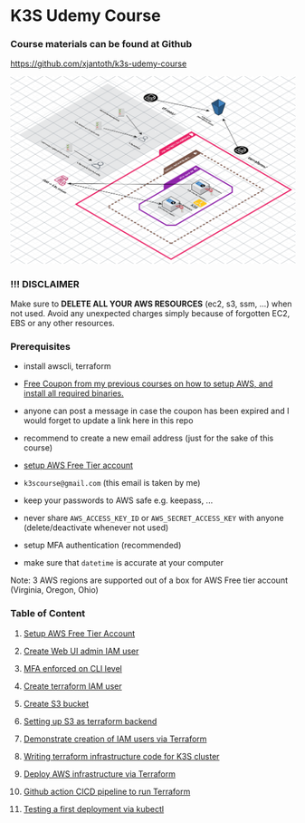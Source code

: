 # K3S Udemy Course

### Course materials can be found at Github
https://github.com/xjantoth/k3s-udemy-course


![restrictive-terraform-user](img/infra-1-3d.png)

### !!! DISCLAIMER

Make sure to **DELETE ALL YOUR AWS RESOURCES** (ec2, s3, ssm, ...) when not used.
Avoid any unexpected charges simply because of forgotten EC2, EBS or any other resources.

### Prerequisites

- install awscli, terraform
- [Free Coupon from my previous courses on how to setup AWS, and install all required binaries.](https://www.udemy.com/course/learn-devops-helm-helmfile-kubernetes-deployment/?couponCode=588B6996050070A30C8F)
- anyone can post a message in case the coupon has been expired and I would forget to update a link here in this repo

- recommend to create a new email address (just for the sake of this course)
- [setup AWS Free Tier account](https://portal.aws.amazon.com/billing/signup?type=enterprise#/start/email)
- `k3scourse@gmail.com` (this email is taken by me)
- keep your passwords to AWS safe e.g. keepass, ...
- never share `AWS_ACCESS_KEY_ID` or `AWS_SECRET_ACCESS_KEY` with anyone (delete/deactivate whenever not used)
- setup MFA authentication (recommended)
- make sure that `datetime` is accurate at your computer

Note: 3 AWS regions are supported out of a box for AWS Free tier account (Virginia, Oregon, Ohio)


### Table of Content

1. [Setup AWS Free Tier Account](content-md/Setup-AWS-Free-Tier-Account.md)
1. [Create Web UI admin IAM user](content-md/Create-Web-UI-admin-IAM-user.md)
1. [MFA enforced on CLI level](content-md/MFA-enforced-on-CLI-level.md)
1. [Create terraform IAM user](content-md/Create-terraform-IAM-user.md)
1. [Create S3 bucket](content-md/Create-S3-bucket.md)
1. [Setting up S3 as terraform backend](content-md/Setting-up-S3-as-terraform-backend.md)
1. [Demonstrate creation of IAM users via Terraform](content-md/Demonstrate-creation-of-IAM-users-via-Terraform.md)
1. [Writing terraform infrastructure code for K3S cluster](content-md/Writing-terraform-infrastructure-code-for-K3S-cluster.md)

1. [Deploy AWS infrastructure via Terraform](content-md/Deploy-AWS-infrastructure-via-Terraform.md)

1. [Github action CICD pipeline to run Terraform](content-md/Github-action-CICD-pipeline-to-run-Terraform.md)
1. [Testing a first deployment via kubectl](content-md/Testing-a-first-deployment-via-kubectl.md)
